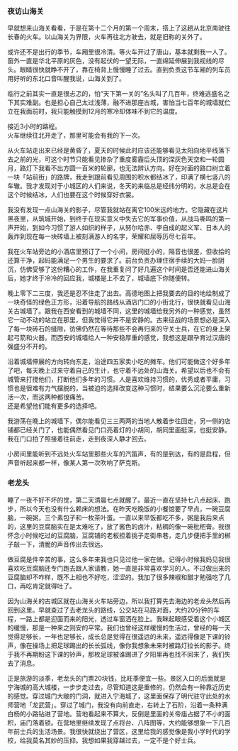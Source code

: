 ### 夜访山海关
早就想来山海关看看，于是在第十二个月的第一个周末，搭上了这趟从北京南驶往长春的火车。以山海关为界限，火车再往北方驶去，就是旧称的关外了。   

或许还不是出行的季节，车厢里很冷清。等火车开过了唐山，基本就剩我一人了。窗外一直是华北平原的灰色，没有起伏的一望无际，一直绵延伸展到我视线的尽头。眼睛很快就睁不开了，靠在椅背上慢慢睡了过去。直到负责这节车厢的列车员用好听的东北口音叫醒我说，山海关到了。   

临行之前其实一直是很忐忑的，怕“天下第一关的”名头叫了几百年，终难逃盛名之下其实难副。也是担心自己太过浅薄，融不进那座古城，害怕当七百年的城墙就伫立在我面前时，我只能触摸到12月的寒冷却体味不到它的温度。   

接近3小时的路程。   
火车继续往北开走了，那里可能会有我的下一次。   

从火车站走出来已经是黄昏了，夏天的时候此时应该还能够看见太阳向地平线落下去之前的光，可这个时节只能看见掺杂了重度雾霾后头顶的深灰色天空和一轮圆月，路灯下我看不出方圆一百米的轮廓，也无法辨认方向。好在对面的路口树立着一块「站前街」的路牌，我走到跟前看见周围的积水都结冰了，印满了横七竖八的车辙。我才发现对于小城区的人们来说，冬天的来临总是经纬分明的，水总是会在这个时候结冰，人们也要在这个时候穿好衣裳。   

我没有发现一点山海关的影子，尽管我就站在离它100米远的地方。它隐藏在这片黑夜里，从筑城开始，到终于在现实意义中失去它的军事价值，从战马嘶鸣的第一声开始，到如今习惯了游人如织的样子，从努尔哈赤、李自成的起义军、日本人的轰炸到现在每一块砖墙上被刻满游人的名字，荣耀和屈辱历尽七百年。   

我在火车站旁边的小酒店里预订了一个小间，房间挺小的，隔音也很差，但收拾的还算干净，起码能满足一个男生的要求了。前台负责办理住宿手续的大妈一脸阴沉，仿佛受够了这份糟心的工作，在我重复问了好几遍这个时间是否还能进山海关后，她才终于冷冷的回应我，城楼是上不去了，城墙底下你随便转。   

晚上零下二三度，我还是忍不住走了出去。高德地图上把我要去的目的地绘制成了一块奇怪的绿色正方形，沿着导航的路线从酒店门口的小街北行，很快就看见山海关古城墙了。跟我在西安看到的城墙不同，这里的城墙给我另外的一种感觉，虽然它一动不动的站立在那里，但我觉得它并不是安静的。古来征战的场景想必是深入了每一块砖石的缝隙，彷佛仍然在等待那些不会再归来的守关士兵，在它的身上架起弓箭和火器。而西安的城墙给人一种安稳厚重的感觉，我想这是跟孕育过汉唐的强盛分不开的。   

沿着城墙伸展的方向转向东走，沿途四五家卖小吃的摊车。他们可能做这个好多年了吧，每天晚上过来守着自己的生计，也守着不远处的山海关。希望以后也不会有城管来打搅他们，打断他们多年的习惯。人是喜欢维持习惯的，优秀或者平庸，习惯也是很难有力气摆脱的，当被迫的选择改变这种习惯时，结果要么沉沦要么重新活一次，而这两种都很痛苦。   
还是希望他们能有更多的选择吧。   

我游荡在晚上的城墙下，偶尔能看见三三两两的当地人散着步往回走，另一侧的店铺都已经关门了，也能偶然看见门口亮着灯的小胡同，胡同里面挺深，也挺安静。我在门口拍了照接着往前走，走到夜深人静才回去。   

小房间里能听到不远处火车站里那些火车的汽笛声，有的是到达，有的是启程，但声音听起来都一样，像某人第一次吹响了萨克斯。

### 老龙头
睡了一夜不好不坏的觉，第二天清晨七点就醒了。最近一直在坚持七八点起床、跑步，所以今天也没有什么赖床的想法。在昨天吃晚饭的小餐馆要了早点，一碗豆腐脑，一碗粥，三个素包子和一枚茶叶蛋。一直以来早饭都吃不多，粥是我后来点的，这里的豆腐脑实在是太难吃了，放了酱色的卤汁，粘稠的像一碗枇杷膏。我很怀念小时候吃过的豆腐脑，豆腐铺的老板担着挑子走街串巷，走几步便把手里的梆子敲一下，清脆的声音传出去很远。   

做豆腐是件辛苦的事，这么多年来我也只见过他一家在做。记得小时候我妈见我很喜欢吃豆腐脑还专门跑去跟人家请教，她一直是非常喜欢学习的人。不过做出来的豆腐脑却不咋样，既不上相也不好吃，涩涩的。我加了很多辣椒和醋才勉强吃了几口，再吃肯定就得吐了。   

因为山海关的古城区就在山海关火车站旁边，所以我打算先去海边的老龙头然后再回到这里。早就查过了去老龙头的路线，公交站在马路对面，大约20分钟的车程，一路上都是迎面而来的阳光，透过车窗洒在脸上。我眯起眼感受着这个小城区的缓慢，那是一种来之则安的平常。我们也曾经这样缓慢的生活过，曾经的每一天觉得足够长，一年也足够长，成长总是觉得在很遥远的未来，遥远得像是下课的铃声，像在操场上把足球踢出的长长弧线，像你我想象未来时被路灯拉长的影子。终于我不再期盼这下课的铃声，那枚足球被谁踢进了夕阳里再也找不回来了，我们失去了消息。   

正是旅游的淡季，老龙头的门票20块钱，比旺季便宜一些。景区入口的后面就是宁海城的高大城楼，一步步走过去，尽管知道这是重修的，仍然会有一种靠近历史的感觉。穿过城门大敞的门洞，就进入宁海城了，这里面保存了明代驻守此处的水师营地「龙武营」。穿过了城门，我没有向前直走，右转上了石阶，沿着一条种满白杨的小路钻进了营地。营地看起来不算大，反倒是里面的关帝庙占据了不小的面积，庙门落着锁。在营地里继续发现了点将台、八阵图等，大约能够想象一下几百年前士兵的生活场景。我很快就绕出了营区，这里给我的感觉像是我小学时代的学校，给我莫名其妙的压抑。我想如果我穿越过去，一定不是个好士兵。   

